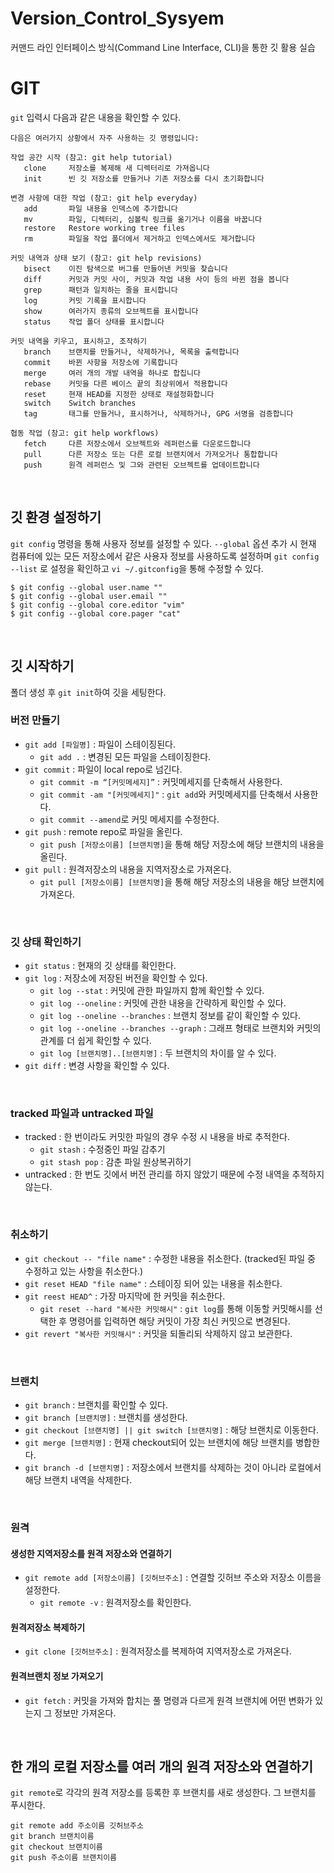# Version_Control_Sysyem
커맨드 라인 인터페이스 방식(Command Line Interface, CLI)을 통한 깃 활용 실습


# GIT
`git` 입력시 다음과 같은 내용을 확인할 수 있다.

```
다음은 여러가지 상황에서 자주 사용하는 깃 명령입니다:

작업 공간 시작 (참고: git help tutorial)
   clone     저장소를 복제해 새 디렉터리로 가져옵니다
   init      빈 깃 저장소를 만들거나 기존 저장소를 다시 초기화합니다

변경 사항에 대한 작업 (참고: git help everyday)
   add       파일 내용을 인덱스에 추가합니다
   mv        파일, 디렉터리, 심볼릭 링크를 옮기거나 이름을 바꿉니다
   restore   Restore working tree files
   rm        파일을 작업 폴더에서 제거하고 인덱스에서도 제거합니다

커밋 내역과 상태 보기 (참고: git help revisions)
   bisect    이진 탐색으로 버그를 만들어낸 커밋을 찾습니다
   diff      커밋과 커밋 사이, 커밋과 작업 내용 사이 등의 바뀐 점을 봅니다
   grep      패턴과 일치하는 줄을 표시합니다
   log       커밋 기록을 표시합니다
   show      여러가지 종류의 오브젝트를 표시합니다
   status    작업 폴더 상태를 표시합니다

커밋 내역을 키우고, 표시하고, 조작하기
   branch    브랜치를 만들거나, 삭제하거나, 목록을 출력합니다
   commit    바뀐 사항을 저장소에 기록합니다
   merge     여러 개의 개발 내역을 하나로 합칩니다
   rebase    커밋을 다른 베이스 끝의 최상위에서 적용합니다
   reset     현재 HEAD를 지정한 상태로 재설정화합니다
   switch    Switch branches
   tag       태그를 만들거나, 표시하거나, 삭제하거나, GPG 서명을 검증합니다

협동 작업 (참고: git help workflows)
   fetch     다른 저장소에서 오브젝트와 레퍼런스를 다운로드합니다
   pull      다른 저장소 또는 다른 로컬 브랜치에서 가져오거나 통합합니다
   push      원격 레퍼런스 및 그와 관련된 오브젝트를 업데이트합니다
```

<br/>


## 깃 환경 설정하기
`git config` 명령을 통해 사용자 정보를 설정할 수 있다. `--global` 옵션 추가 시 현재 컴퓨터에 있는 모든 저장소에서 같은 사용자 정보를 사용하도록 설정하며 `git config --list` 로 설정을 확인하고 `vi ~/.gitconfig`을 통해 수정할 수 있다.

```console
$ git config --global user.name ""
$ git config --global user.email ""
$ git config --global core.editor "vim"
$ git config --global core.pager "cat"
```

<br/>

## 깃 시작하기
폴더 생성 후 `git init`하여 깃을 세팅한다.

### 버전 만들기

- `git add [파일명]` : 파일이 스테이징된다.
   - `git add .` : 변경된 모든 파일을 스테이징한다.
- `git commit` : 파일이 local repo로 넘긴다. 
   -  `git commit -m “[커밋메세지]”` : 커밋메세지를 단축해서 사용한다.
   -  `git commit -am "[커밋메세지]"` : `git add`와 커밋메세지를 단축해서 사용한다.
   -  `git commit --amend`로 커밋 메세지를 수정한다.
- `git push` : remote repo로 파일을 올린다. 
   - `git push [저장소이름] [브랜치명]`을 통해 해당 저장소에 해당 브랜치의 내용을 올린다.
- `git pull` : 원격저장소의 내용을 지역저장소로 가져온다.
   - `git pull [저장소이름] [브랜치명]`을 통해 해당 저장소의 내용을 해당 브랜치에 가져온다.

<br/>

### 깃 상태 확인하기
- `git status` : 현재의 깃 상태를 확인한다.
- `git log` : 저장소에 저장된 버전을 확인할 수 있다.
  - `git log --stat` : 커밋에 관한 파일까지 함께 확인할 수 있다.
  - `git log --oneline` : 커밋에 관한 내용을 간략하게 확인할 수 있다.
  - `git log --oneline --branches` : 브랜치 정보를 같이 확인할 수 있다.
  - `git log --oneline --branches --graph` : 그래프 형태로 브랜치와 커밋의 관계를 더 쉽게 확인할 수 있다.
  - `git log [브랜치명]..[브랜치명]` : 두 브랜치의 차이를 알 수 있다.
- `git diff` : 변경 사항을 확인할 수 있다.

<br/>

### tracked 파일과 untracked 파일
- tracked : 한 번이라도 커밋한 파일의 경우 수정 시 내용을 바로 추적한다.
   - `git stash` : 수정중인 파일 감추기
   - `git stash pop` : 감춘 파일 원상복귀하기
- untracked : 한 번도 깃에서 버전 관리를 하지 않았기 때문에 수정 내역을 추적하지 않는다.

<br/>

### 취소하기
- `git checkout -- "file name"` : 수정한 내용을 취소한다. (tracked된 파일 중 수정하고 있는 사항을 취소한다.)
- `git reset HEAD "file name"` : 스테이징 되어 있는 내용을 취소한다.
- `git reest HEAD^` : 가장 마지막에 한 커밋을 취소한다.
  - `git reset --hard "복사한 커밋해시"` : `git log`를 통해 이동할 커밋해시를 선택한 후 명령어를 입력하면 해당 커밋이 가장 최신 커밋으로 변경된다.
- `git revert "복사한 커밋해시"` : 커밋을 되돌리되 삭제하지 않고 보관한다.

<br/>

### 브랜치
- `git branch` : 브랜치를 확인할 수 있다.
- `git branch [브랜치명]` : 브랜치를 생성한다.
- `git checkout [브랜치명] || git switch [브랜치명]` : 해당 브랜치로 이동한다.
- `git merge [브랜치명]` : 현재 checkout되어 있는 브랜치에 해당 브랜치를 병합한다.
- `git branch -d [브랜치명]` : 저장소에서 브랜치를 삭제하는 것이 아니라 로컬에서 해당 브랜치 내역을 삭제한다.

<br/>

### 원격
#### 생성한 지역저장소를 원격 저장소와 연결하기
- `git remote add [저장소이름] [깃허브주소]` : 연결할 깃허브 주소와 저장소 이름을 설정한다.
   - `git remote -v` : 원격저장소를 확인한다.

#### 원격저장소 복제하기
- `git clone [깃허브주소]` : 원격저장소를 복제하여 지역저장소로 가져온다.

#### 원격브랜치 정보 가져오기
- `git fetch` : 커밋을 가져와 합치는 풀 명령과 다르게 원격 브랜치에 어떤 변화가 있는지 그 정보만 가져온다. 


<br/>


## 한 개의 로컬 저장소를 여러 개의 원격 저장소와 연결하기
`git remote`로 각각의 원격 저장소를 등록한 후 브랜치를 새로 생성한다. 그 브랜치를 푸시한다.

```console
git remote add 주소이름 깃허브주소
git branch 브랜치이름
git checkout 브랜치이름
git push 주소이름 브랜치이름
```
